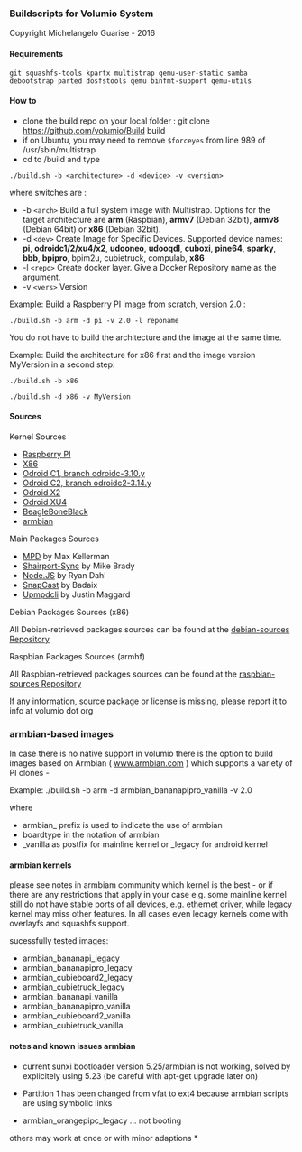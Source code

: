 ### Buildscripts for Volumio System

Copyright Michelangelo Guarise - 2016

#### Requirements

```
git squashfs-tools kpartx multistrap qemu-user-static samba debootstrap parted dosfstools qemu binfmt-support qemu-utils
```

#### How to

- clone the build repo on your local folder  : git clone https://github.com/volumio/Build build
- if on Ubuntu, you may need to remove `$forceyes` from line 989 of /usr/sbin/multistrap
- cd to /build and type

```
./build.sh -b <architecture> -d <device> -v <version>
```

where switches are :

 * -b `<arch>` Build a full system image with Multistrap. 
 Options for the target architecture are **arm** (Raspbian), **armv7** (Debian 32bit), **armv8** (Debian 64bit) or **x86** (Debian 32bit).
 * -d `<dev>`  Create Image for Specific Devices. Supported device names:
             **pi**, **odroidc1/2/xu4/x2**, **udooneo**, **udooqdl**, **cuboxi**, **pine64**, **sparky**, **bbb**, **bpipro**, bpim2u, cubietruck, compulab, **x86**
 * -l `<repo>` Create docker layer. Give a Docker Repository name as the argument.
 * -v `<vers>` Version

Example: Build a Raspberry PI image from scratch, version 2.0 : 
```
./build.sh -b arm -d pi -v 2.0 -l reponame 
```

You do not have to build the architecture and the image at the same time. 

Example: Build the architecture for x86 first and the image version MyVersion in a second step:
```
./build.sh -b x86

./build.sh -d x86 -v MyVersion
```

#### Sources 

Kernel Sources

* [Raspberry PI](https://github.com/volumio/raspberrypi-linux)
* [X86](https://github.com/volumio/linux)
* [Odroid C1, branch odroidc-3.10.y](https://github.com/hardkernel/linux.git)
* [Odroid C2, branch odroidc2-3.14.y](https://github.com/hardkernel/linux.git)
* [Odroid X2](https://github.com/volumio/linux-odroid-public)
* [Odroid XU4](https://cdn.kernel.org/pub/linux/kernel/v4.x/linux-4.4.tar.xz)
* [BeagleBoneBlack](https://github.com/volumio/linux-beagleboard-botic)
* [armbian](https://github.com/igorpecovnik)

Main Packages Sources

* [MPD](https://github.com/volumio/MPD) by Max Kellerman
* [Shairport-Sync](https://github.com/volumio/shairport-sync) by Mike Brady
* [Node.JS](https://github.com/volumio/node) by Ryan Dahl
* [SnapCast](https://github.com/volumio/snapcast) by Badaix 
* [Upmpdcli](https://github.com/volumio/upmpdcli) by Justin Maggard

Debian Packages Sources (x86)

All Debian-retrieved packages sources can be found at the [debian-sources Repository](https://github.com/volumio/debian-sources)

Raspbian Packages Sources (armhf)

All Raspbian-retrieved packages sources can be found at the [raspbian-sources Repository](https://github.com/volumio/raspbian-sources)

If any information, source package or license is missing, please report it to info at volumio dot org  

### armbian-based images

In case there is no native support in volumio there is the option to build
images based on Armbian ( www.armbian.com ) which supports a variety of
PI clones - 

Example:
./build.sh -b arm -d armbian_bananapipro_vanilla -v 2.0

where

* armbian_ prefix is used to indicate the use of armbian
* boardtype in the notation of armbian
* _vanilla as postfix for mainline kernel or _legacy for android kernel

#### armbian kernels

please see notes in armbiam community which kernel is the best - or
if there are any restrictions that apply in your case
e.g. some mainline kernel still do not have stable ports of all devices, e.g. ethernet driver, while legacy kernel may miss other features.
In all cases even lecagy kernels come with overlayfs and squashfs support.

sucessfully tested images:

* armbian_bananapi_legacy
* armbian_bananapipro_legacy
* armbian_cubieboard2_legacy
* armbian_cubietruck_legacy
* armbian_bananapi_vanilla
* armbian_bananapipro_vanilla
* armbian_cubieboard2_vanilla
* armbian_cubietruck_vanilla

#### notes and known issues armbian

* current sunxi bootloader version 5.25/armbian is not working, solved by explicitely using 5.23 (be careful with apt-get upgrade later on)
* Partition 1 has been changed from vfat to ext4 because armbian scripts are
using symbolic links

* armbian_orangepipc_legacy ... not booting

others may work at once or with minor adaptions
*
